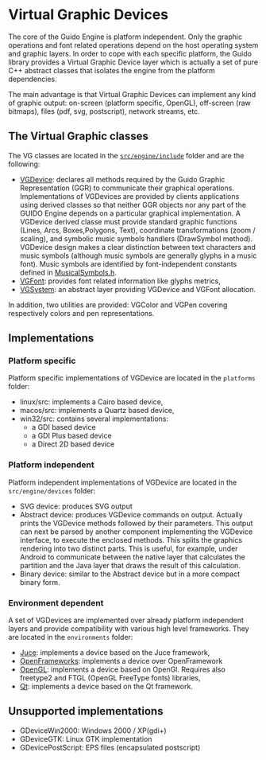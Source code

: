 # Virtual Graphic Devices

The core of the Guido Engine is platform independent. 
Only the graphic operations and font related operations depend on the host operating system and graphic layers.
In order to cope with each specific platform, the Guido library provides a Virtual Graphic Device layer which is actually a set of pure C++ abstract classes that isolates the engine from the platform dependencies. 

The main advantage is that Virtual Graphic Devices can implement any kind of graphic output: on-screen (platform specific, OpenGL), off-screen (raw bitmaps), files (pdf, svg, postscript), network streams, etc.

## The Virtual Graphic classes

The VG classes are located in the [`src/engine/include`](https://github.com/grame-cncm/guidolib/blob/dev/src/engine/include) folder and are the following:

- [VGDevice](https://github.com/grame-cncm/guidolib/blob/dev/src/engine/include/VGDevice.h): declares all methods required by the
Guido Graphic Representation (GGR) to communicate their graphical operations. Implementations of VGDevices are provided by clients applications using derived classes so that neither GGR objects nor any part of the GUIDO Engine depends on a particular 
graphical implementation. A VGDevice derived classe must provide standard graphic functions (Lines, 
Arcs, Boxes,Polygons, Text), coordinate transformations (zoom / scaling), and symbolic music symbols handlers (DrawSymbol method). VGDevice design makes a clear distinction between text characters and music symbols (although music symbols are generally glyphs in a music font). Music symbols are identified by font-independent constants defined in [MusicalSymbols.h](https://github.com/grame-cncm/guidolib/blob/dev/src/engine/lib/MusicalSymbols.h).
- [VGFont](https://github.com/grame-cncm/guidolib/blob/dev/src/engine/include/VGFont.h): provides font related information like glyphs metrics,
- [VGSystem](https://github.com/grame-cncm/guidolib/blob/dev/src/engine/include/VGSystem.h): an abstract layer providing VGDevice and VGFont allocation.

In addition, two utilities are provided: VGColor and VGPen covering respectively colors and pen representations.


## Implementations

### Platform specific

Platform specific implementations of VGDevice are located in the `platforms` folder:

- linux/src: implements a Cairo based device,
- macos/src: implements a Quartz based device,
- win32/src: contains several implementations:
    - a GDI based device
    - a GDI Plus based device
    - a Direct 2D based device

### Platform independent

Platform independent implementations of VGDevice are located in the `src/engine/devices` folder:

- SVG device: produces SVG output
- Abstract device: produces VGDevice commands on output. Actually prints the VGDevice methods followed by their parameters. This output can next be parsed by another component implementing the VGDevice interface, to execute the enclosed methods. This splits the graphics rendering into two distinct parts. This is useful, for example, under Android to communicate between the native layer that calculates the partition and the Java layer that draws the result of this calculation.
- Binary device: similar to the Abstract device but in a more compact binary form.

### Environment dependent

A set of VGDevices are implemented over already platform independent layers and provide compatibility with various high level frameworks. They are located in the `environments` folder:

- [Juce](https://juce.com/): implements a device based on the Juce framework,
- [OpenFrameworks](https://openframeworks.cc/): implements a device over OpenFramework
- [OpenGL](https://www.opengl.org/): implements a device based on OpenGl. Requires also freetype2 and FTGL (OpenGL FreeType fonts) libraries,
- [Qt](https://www.qt.io/): implements a device based on the Qt framework.

## Unsupported implementations
- GDeviceWin2000:         Windows 2000 / XP(gdi+)
- GDeviceGTK:             Linux GTK implementation
- GDevicePostScript:      EPS files (encapsulated postscript)
